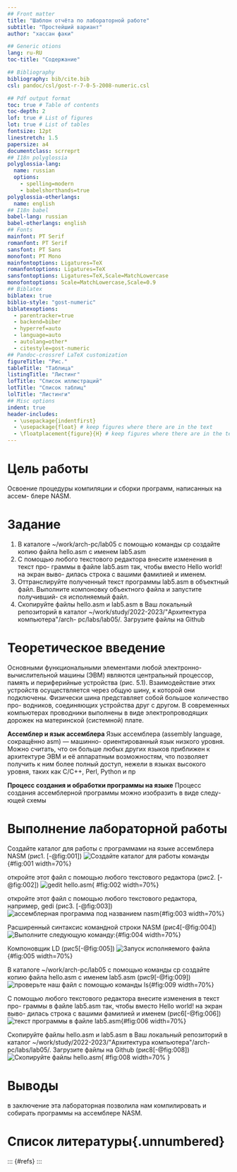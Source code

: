 ```yaml
---
## Front matter
title: "Шаблон отчёта по лабораторной работе"
subtitle: "Простейший вариант"
author: "хассан факи"

## Generic otions
lang: ru-RU
toc-title: "Содержание"

## Bibliography
bibliography: bib/cite.bib
csl: pandoc/csl/gost-r-7-0-5-2008-numeric.csl

## Pdf output format
toc: true # Table of contents
toc-depth: 2
lof: true # List of figures
lot: true # List of tables
fontsize: 12pt
linestretch: 1.5
papersize: a4
documentclass: scrreprt
## I18n polyglossia
polyglossia-lang:
  name: russian
  options:
	- spelling=modern
	- babelshorthands=true
polyglossia-otherlangs:
  name: english
## I18n babel
babel-lang: russian
babel-otherlangs: english
## Fonts
mainfont: PT Serif
romanfont: PT Serif
sansfont: PT Sans
monofont: PT Mono
mainfontoptions: Ligatures=TeX
romanfontoptions: Ligatures=TeX
sansfontoptions: Ligatures=TeX,Scale=MatchLowercase
monofontoptions: Scale=MatchLowercase,Scale=0.9
## Biblatex
biblatex: true
biblio-style: "gost-numeric"
biblatexoptions:
  - parentracker=true
  - backend=biber
  - hyperref=auto
  - language=auto
  - autolang=other*
  - citestyle=gost-numeric
## Pandoc-crossref LaTeX customization
figureTitle: "Рис."
tableTitle: "Таблица"
listingTitle: "Листинг"
lofTitle: "Список иллюстраций"
lotTitle: "Список таблиц"
lolTitle: "Листинги"
## Misc options
indent: true
header-includes:
  - \usepackage{indentfirst}
  - \usepackage{float} # keep figures where there are in the text
  - \floatplacement{figure}{H} # keep figures where there are in the text
---
```


# Цель работы
Освоение процедуры компиляции и сборки программ, написанных на ассем-
блере NASM.

# Задание
1. В каталоге ~/work/arch-pc/lab05 с помощью команды cp создайте копию
файла hello.asm с именем lab5.asm
2. С помощью любого текстового редактора внесите изменения в текст про-
граммы в файле lab5.asm так, чтобы вместо Hello world! на экран выво-
дилась строка с вашими фамилией и именем.
3. Оттранслируйте полученный текст программы lab5.asm в объектный
файл. Выполните компоновку объектного файла и запустите получивший-
ся исполняемый файл.
4. Скопируйте файлы hello.asm и lab5.asm в Ваш локальный репозиторий
в каталог ~/work/study/2022-2023/"Архитектура компьютера"/arch-
pc/labs/lab05/. Загрузите файлы на Github


# Теоретическое введение
Основными функциональными элементами любой электронно-вычислительной
машины (ЭВМ) являются центральный процессор, память и периферийные
устройства (рис. 5.1).
Взаимодействие этих устройств осуществляется через общую шину, к которой
они подключены. Физически шина представляет собой большое количество про-
водников, соединяющих устройства друг с другом. В современных компьютерах
проводники выполнены в виде электропроводящих дорожек на материнской
(системной) плате.

**Ассемблер и язык ассемблера**
Язык ассемблера (assembly language, сокращённо asm) — машинно-
ориентированный язык низкого уровня. Можно считать, что он больше любых
других языков приближен к архитектуре ЭВМ и её аппаратным возможностям,
что позволяет получить к ним более полный доступ, нежели в языках высокого
уровня, таких как C/C++, Perl, Python и пр

**Процесс создания и обработки программы на языке**
Процесс создания ассемблерной программы можно изобразить в виде следу-
ющей схемы


# Выполнение лабораторной работы

Создайте каталог для работы с программами на языке ассемблера NASM (рис1. [-@fig:001])
![Создайте каталог для работы команды](image/1.jpg){#fig:001 width=70%}

откройте этот файл с помощью любого текстового редактора (рис2. [-@fig:002])
![gedit hello.asm](image/2.jpg){ #fig:002 width=70%}

откройте этот файл с помощью любого текстового редактора, например, gedi (рис3. [-@fig:003])
![ассемблерная программа под названием nasm](image/3.jpg){#fig:003 width=70%}

Расширенный синтаксис командной строки NASM (рис4[-@fig:004])
![Выполните следующую команду:](image/4.jpg){#fig:004 width=70%}

Компоновщик LD (рис5[-@fig:005])
![Запуск исполняемого файла](image/5.jpg){#fig:005 width=70%}

В каталоге ~/work/arch-pc/lab05 с помощью команды cp создайте копию
файла hello.asm с именем lab5.asm (рис9[-@fig:009])
![проверьте наш файл с помощью команды ls ](image/9.jpg){#fig:009 width=70%}

С помощью любого текстового редактора внесите изменения в текст про-
граммы в файле lab5.asm так, чтобы вместо Hello world! на экран выво-
дилась строка с вашими фамилией и именем (рис6[-@fig:006])
![ текст программы в файле lab5.asm](image/6.jpg){#fig:006 width=70%}

Скопируйте файлы hello.asm и lab5.asm в Ваш локальный репозиторий
в каталог ~/work/study/2022-2023/"Архитектура компьютера"/arch-
pc/labs/lab05/. Загрузите файлы на Github (рис8[-@fig:008])
![ Скопируйте файлы hello.asm](image/8.jpg){ #fig:008 width=70% }





# Выводы

в заключение эта лабораторная позволила нам компилировать и собирать программы на ассемблере NASM.

# Список литературы{.unnumbered}

::: {#refs}
:::
